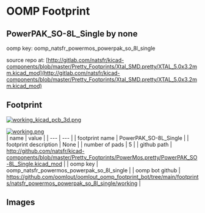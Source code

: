 # OOMP Footprint  
## PowerPAK_SO-8L_Single  by none  
  
oomp key: oomp_natsfr_powermos_powerpak_so_8l_single  
  
source repo at: [http://gitlab.com/natsfr/kicad-components/blob/master/Pretty_Footprints/Xtal_SMD.pretty/XTAL_5.0x3.2mm.kicad_mod](http://gitlab.com/natsfr/kicad-components/blob/master/Pretty_Footprints/Xtal_SMD.pretty/XTAL_5.0x3.2mm.kicad_mod)  
## Footprint  
  
[![working_kicad_pcb_3d.png](working_kicad_pcb_3d_600.png)](working_kicad_pcb_3d.png)  
  
[![working.png](working_600.png)](working.png)  
| name | value | 
| --- | --- | 
| footprint name | PowerPAK_SO-8L_Single | 
| footprint description | None | 
| number of pads | 5 | 
| github path | http://github.com/natsfr/kicad-components/blob/master/Pretty_Footprints/PowerMos.pretty/PowerPAK_SO-8L_Single.kicad_mod | 
| oomp key | oomp_natsfr_powermos_powerpak_so_8l_single | 
| oomp bot github | https://github.com/oomlout/oomlout_oomp_footprint_bot/tree/main/footprints/natsfr_powermos_powerpak_so_8l_single/working | 
## Images  
